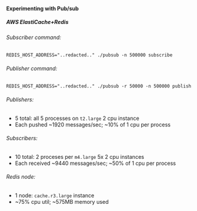 #### Experimenting with Pub/sub

##### AWS ElastiCache+Redis

###### Subscriber command:
`REDIS_HOST_ADDRESS="..redacted.." ./pubsub -n 500000 subscribe`

###### Publisher command:
`REDIS_HOST_ADDRESS="..redacted.." ./pubsub -r 50000 -n 500000 publish`

###### Publishers:
 - 5 total: all 5 processes on `t2.large` 2 cpu instance
 - Each pushed ~1920 messages/sec; ~10% of 1 cpu per process

###### Subscribers:
 - 10 total: 2 proceses per `m4.large` 5x 2 cpu instances
 - Each received ~9440 messages/sec; ~50% of 1 cpu per process

###### Redis node:
 - 1 node: `cache.r3.large` instance    
 - ~75% cpu util; ~575MB memory used

